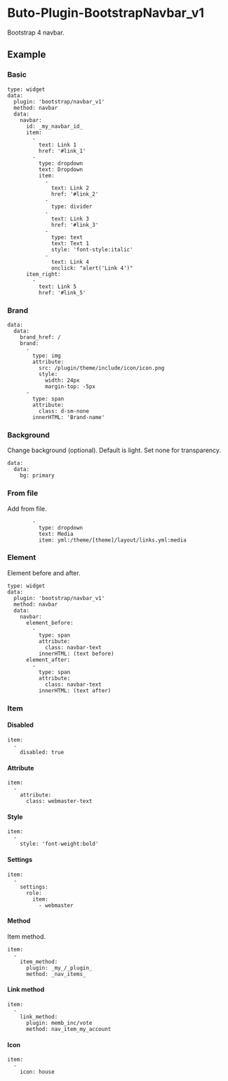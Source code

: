# Buto-Plugin-BootstrapNavbar_v1
Bootstrap 4 navbar.

## Example
### Basic
```
type: widget
data:
  plugin: 'bootstrap/navbar_v1'
  method: navbar
  data:
    navbar:
      id: _my_navbar_id_
      item:
        -
          text: Link 1
          href: '#link_1'
        -
          type: dropdown
          text: Dropdown
          item:
            -
              text: Link 2
              href: '#link_2'
            -
              type: divider
            -
              text: Link 3
              href: '#link_3'
            -
              type: text
              text: Text 1
              style: 'font-style:italic'
            -
              text: Link 4
              onclick: "alert('Link 4')"
      item_right:
        -
          text: Link 5
          href: '#link_5'
```

### Brand
```
data:
  data:
    brand_href: /
    brand:
      -
        type: img
        attribute:
          src: /plugin/theme/include/icon/icon.png
          style:
            width: 24px
            margin-top: -5px
      -
        type: span
        attribute:
          class: d-sm-none
        innerHTML: 'Brand-name'
```
### Background
Change background (optional). Default is light.
Set none for transparency.
```
data:
  data:
    bg: primary
```

### From file
Add from file.
```
        -
          type: dropdown
          text: Media
          item: yml:/theme/[theme]/layout/links.yml:media
```

### Element
Element before and after.
```
type: widget
data:
  plugin: 'bootstrap/navbar_v1'
  method: navbar
  data:
    navbar:
      element_before:
        -
          type: span
          attribute:
            class: navbar-text
          innerHTML: (text before)
      element_after:
        -
          type: span
          attribute:
            class: navbar-text
          innerHTML: (text after)
```
### Item
#### Disabled
```
item:
  -
    disabled: true
```
#### Attribute
```
item:
  -
    attribute:
      class: webmaster-text
```
#### Style
```
item:
  -
    style: 'font-weight:bold'
```
#### Settings
```
item:
  -
    settings:
      role:
        item:
          - webmaster
```
#### Method
Item method.
```
item:
  -
    item_method:
      plugin: _my_/_plugin_
      method: _nav_items_
```
#### Link method
```
item:
  -
    link_method:
      plugin: memb_inc/vote
      method: nav_item_my_account
```
#### Icon
```
item:
  -
    icon: house
```
